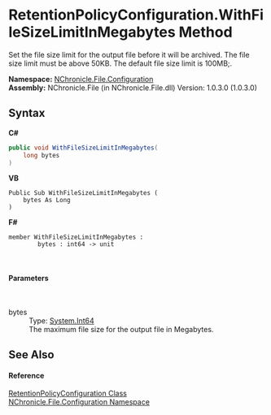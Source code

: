 # RetentionPolicyConfiguration.WithFileSizeLimitInMegabytes Method 
 

Set the file size limit for the output file before it will be archived. The file size limit must be above 50KB. The default file size limit is 100MB;.

**Namespace:**&nbsp;<a href="N_NChronicle_File_Configuration.md">NChronicle.File.Configuration</a><br />**Assembly:**&nbsp;NChronicle.File (in NChronicle.File.dll) Version: 1.0.3.0 (1.0.3.0)

## Syntax

**C#**<br />
``` C#
public void WithFileSizeLimitInMegabytes(
	long bytes
)
```

**VB**<br />
``` VB
Public Sub WithFileSizeLimitInMegabytes ( 
	bytes As Long
)
```

**F#**<br />
``` F#
member WithFileSizeLimitInMegabytes : 
        bytes : int64 -> unit 

```

<br />

#### Parameters
&nbsp;<dl><dt>bytes</dt><dd>Type: <a href="http://msdn2.microsoft.com/en-us/library/6yy583ek" target="_blank">System.Int64</a><br />The maximum file size for the output file in Megabytes.</dd></dl>

## See Also


#### Reference
<a href="T_NChronicle_File_Configuration_RetentionPolicyConfiguration.md">RetentionPolicyConfiguration Class</a><br /><a href="N_NChronicle_File_Configuration.md">NChronicle.File.Configuration Namespace</a><br />
